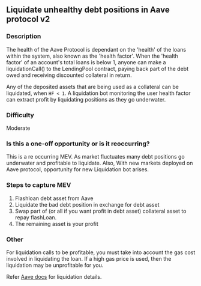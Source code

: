 ## Liquidate unhealthy debt positions in Aave protocol v2

### Description
The health of the Aave Protocol is dependant on the 'health' of the loans within the system, also known as the 'health factor'. When the 'health factor' of an account's total loans is below 1, anyone can make a liquidationCall() to the LendingPool contract, paying back part of the debt owed and receiving discounted collateral in return.

Any of the deposited assets that are being used as a collateral can be liquidated, when `HF < 1`. A liquidation bot monitoring the user health factor can extract profit by liquidating positions as they go underwater.

### Difficulty
Moderate

### Is this a one-off opportunity or is it reoccurring?
This is a re occurring MEV. As market fluctuates many debt positions go underwater and profitable to liquidate.
Also, With new markets deployed on Aave protocol, opportunity for new Liquidation bot arises.

### Steps to capture MEV

  1. Flashloan debt asset from Aave
  2. Liquidate the bad debt position in exchange for debt asset
  3. Swap part of (or all if you want profit in debt asset) collateral asset to repay flashLoan.
  4. The remaining asset is your profit

### Other
  For liquidation calls to be profitable, you must take into account the gas cost involved in liquidating the loan. If a high gas price is used, then the liquidation may be unprofitable for you.

  Refer [Aave docs](https://docs.aave.com/developers/guides/liquidations) for liquidation details.
